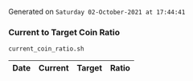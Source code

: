 Generated on `Saturday 02-October-2021 at 17:44:41`

### Current to Target Coin Ratio
`current_coin_ratio.sh`

Date|Current|Target|Ratio
---|---|---|---

